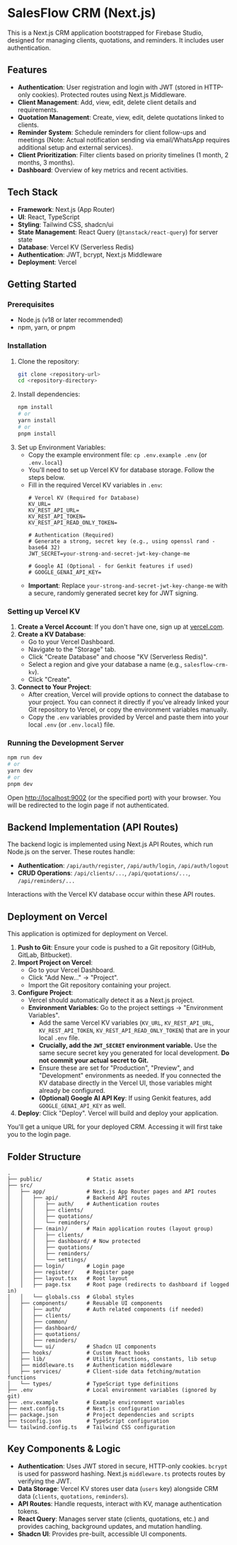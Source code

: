 # SalesFlow CRM (Next.js)

This is a Next.js CRM application bootstrapped for Firebase Studio, designed for managing clients, quotations, and reminders. It includes user authentication.

## Features

-   **Authentication**: User registration and login with JWT (stored in HTTP-only cookies). Protected routes using Next.js Middleware.
-   **Client Management**: Add, view, edit, delete client details and requirements.
-   **Quotation Management**: Create, view, edit, delete quotations linked to clients.
-   **Reminder System**: Schedule reminders for client follow-ups and meetings (Note: Actual notification sending via email/WhatsApp requires additional setup and external services).
-   **Client Prioritization**: Filter clients based on priority timelines (1 month, 2 months, 3 months).
-   **Dashboard**: Overview of key metrics and recent activities.

## Tech Stack

-   **Framework**: Next.js (App Router)
-   **UI**: React, TypeScript
-   **Styling**: Tailwind CSS, shadcn/ui
-   **State Management**: React Query (`@tanstack/react-query`) for server state
-   **Database**: Vercel KV (Serverless Redis)
-   **Authentication**: JWT, bcrypt, Next.js Middleware
-   **Deployment**: Vercel

## Getting Started

### Prerequisites

-   Node.js (v18 or later recommended)
-   npm, yarn, or pnpm

### Installation

1.  Clone the repository:
    ```bash
    git clone <repository-url>
    cd <repository-directory>
    ```
2.  Install dependencies:
    ```bash
    npm install
    # or
    yarn install
    # or
    pnpm install
    ```
3.  Set up Environment Variables:
    *   Copy the example environment file: `cp .env.example .env` (or `.env.local`)
    *   You'll need to set up Vercel KV for database storage. Follow the steps below.
    *   Fill in the required Vercel KV variables in `.env`:
        ```dotenv
        # Vercel KV (Required for Database)
        KV_URL=
        KV_REST_API_URL=
        KV_REST_API_TOKEN=
        KV_REST_API_READ_ONLY_TOKEN=

        # Authentication (Required)
        # Generate a strong, secret key (e.g., using openssl rand -base64 32)
        JWT_SECRET=your-strong-and-secret-jwt-key-change-me

        # Google AI (Optional - for Genkit features if used)
        # GOOGLE_GENAI_API_KEY=
        ```
    *   **Important**: Replace `your-strong-and-secret-jwt-key-change-me` with a secure, randomly generated secret key for JWT signing.

### Setting up Vercel KV

1.  **Create a Vercel Account**: If you don't have one, sign up at [vercel.com](https://vercel.com/).
2.  **Create a KV Database**:
    *   Go to your Vercel Dashboard.
    *   Navigate to the "Storage" tab.
    *   Click "Create Database" and choose "KV (Serverless Redis)".
    *   Select a region and give your database a name (e.g., `salesflow-crm-kv`).
    *   Click "Create".
3.  **Connect to Your Project**:
    *   After creation, Vercel will provide options to connect the database to your project. You can connect it directly if you've already linked your Git repository to Vercel, or copy the environment variables manually.
    *   Copy the `.env` variables provided by Vercel and paste them into your local `.env` (or `.env.local`) file.

### Running the Development Server

```bash
npm run dev
# or
yarn dev
# or
pnpm dev
```

Open [http://localhost:9002](http://localhost:9002) (or the specified port) with your browser. You will be redirected to the login page if not authenticated.

## Backend Implementation (API Routes)

The backend logic is implemented using Next.js API Routes, which run Node.js on the server. These routes handle:

-   **Authentication**: `/api/auth/register`, `/api/auth/login`, `/api/auth/logout`
-   **CRUD Operations**: `/api/clients/...`, `/api/quotations/...`, `/api/reminders/...`

Interactions with the Vercel KV database occur within these API routes.

## Deployment on Vercel

This application is optimized for deployment on Vercel.

1.  **Push to Git**: Ensure your code is pushed to a Git repository (GitHub, GitLab, Bitbucket).
2.  **Import Project on Vercel**:
    *   Go to your Vercel Dashboard.
    *   Click "Add New..." -> "Project".
    *   Import the Git repository containing your project.
3.  **Configure Project**:
    *   Vercel should automatically detect it as a Next.js project.
    *   **Environment Variables**: Go to the project settings -> "Environment Variables".
        *   Add the same Vercel KV variables (`KV_URL`, `KV_REST_API_URL`, `KV_REST_API_TOKEN`, `KV_REST_API_READ_ONLY_TOKEN`) that are in your local `.env` file.
        *   **Crucially, add the `JWT_SECRET` environment variable.** Use the same secure secret key you generated for local development. **Do not commit your actual secret to Git.**
        *   Ensure these are set for "Production", "Preview", and "Development" environments as needed. If you connected the KV database directly in the Vercel UI, those variables might already be configured.
        *   **(Optional) Google AI API Key**: If using Genkit features, add `GOOGLE_GENAI_API_KEY` as well.
4.  **Deploy**: Click "Deploy". Vercel will build and deploy your application.

You'll get a unique URL for your deployed CRM. Accessing it will first take you to the login page.

## Folder Structure

```
.
├── public/              # Static assets
├── src/
│   ├── app/             # Next.js App Router pages and API routes
│   │   ├── api/         # Backend API routes
│   │   │   ├── auth/    # Authentication routes
│   │   │   ├── clients/
│   │   │   ├── quotations/
│   │   │   └── reminders/
│   │   ├── (main)/      # Main application routes (layout group)
│   │   │   ├── clients/
│   │   │   ├── dashboard/ # Now protected
│   │   │   ├── quotations/
│   │   │   ├── reminders/
│   │   │   └── settings/
│   │   ├── login/       # Login page
│   │   ├── register/    # Register page
│   │   ├── layout.tsx   # Root layout
│   │   ├── page.tsx     # Root page (redirects to dashboard if logged in)
│   │   └── globals.css  # Global styles
│   ├── components/      # Reusable UI components
│   │   ├── auth/        # Auth related components (if needed)
│   │   ├── clients/
│   │   ├── common/
│   │   ├── dashboard/
│   │   ├── quotations/
│   │   ├── reminders/
│   │   └── ui/          # Shadcn UI components
│   ├── hooks/           # Custom React hooks
│   ├── lib/             # Utility functions, constants, lib setup
│   ├── middleware.ts    # Authentication middleware
│   ├── services/        # Client-side data fetching/mutation functions
│   └── types/           # TypeScript type definitions
├── .env                 # Local environment variables (ignored by git)
├── .env.example         # Example environment variables
├── next.config.ts       # Next.js configuration
├── package.json         # Project dependencies and scripts
├── tsconfig.json        # TypeScript configuration
└── tailwind.config.ts   # Tailwind CSS configuration
```

## Key Components & Logic

-   **Authentication**: Uses JWT stored in secure, HTTP-only cookies. `bcrypt` is used for password hashing. Next.js `middleware.ts` protects routes by verifying the JWT.
-   **Data Storage**: Vercel KV stores user data (`users` key) alongside CRM data (`clients`, `quotations`, `reminders`).
-   **API Routes**: Handle requests, interact with KV, manage authentication tokens.
-   **React Query**: Manages server state (clients, quotations, etc.) and provides caching, background updates, and mutation handling.
-   **Shadcn UI**: Provides pre-built, accessible UI components.
